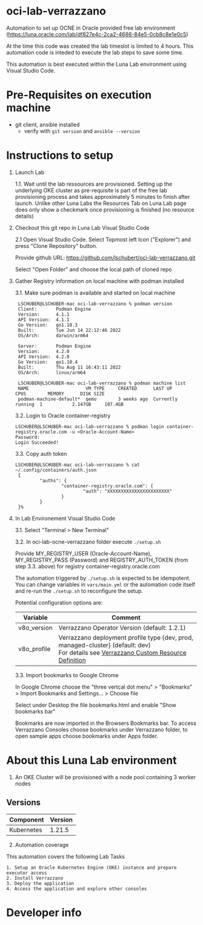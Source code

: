 # oci-lab-verrazzano
Automation to set up OCNE in Oracle provided free lab environment (https://luna.oracle.com/lab/df827e4c-2ca2-4686-84e5-0cb8c8e1e0c5)

At the time this code was created the lab timeslot is limited to 4 hours. This automation code is inteded to execute the lab steps to save some time.

This automation is best executed within the Luna Lab environment using Visual Studio Code.

# Pre-Requisites on execution machine
- git client, ansible installed
    - verify with ```git version``` and ```ansible --version```

# Instructions to setup

1. Launch Lab

    1.1. Wait until the lab ressources are provisioned. Setting up the underlying OKE cluster as pre-requisite is part of the free lab provisioning process and takes approximately 5 minutes to finish after launch. Unlike other Luna Labs the Resources Tab on Luna Lab page does only show a checkmark once provisioning is finished (no resource details) 

2. Checkout this git repo in Luna Lab Visual Studio Code

    2.1 Open Visual Studio Code. Select Topmost left Icon ("Explorer") and press "Clone Repository" button.
    
    Provide github URL: https://github.com/lschubert/oci-lab-verrazzano.git
    
    Select "Open Folder" and choose the local path of cloned repo

3. Gather Registry information on local machine with podman installed

   3.1. Make sure podman is available and started on local machine 
   ```
    LSCHUBER@LSCHUBER-mac oci-lab-verrazzano % podman version
    Client:       Podman Engine
    Version:      4.1.1
    API Version:  4.1.1
    Go Version:   go1.18.3
    Built:        Tue Jun 14 22:12:46 2022
    OS/Arch:      darwin/arm64

    Server:       Podman Engine
    Version:      4.2.0
    API Version:  4.2.0
    Go Version:   go1.18.4
    Built:        Thu Aug 11 16:43:11 2022
    OS/Arch:      linux/arm64

    LSCHUBER@LSCHUBER-mac oci-lab-verrazzano % podman machine list
    NAME                     VM TYPE     CREATED      LAST UP            CPUS        MEMORY      DISK SIZE
    podman-machine-default*  qemu        3 weeks ago  Currently running  1           2.147GB     107.4GB
   ```

   3.2. Login to Oracle container-registry
   ```
   LSCHUBER@LSCHUBER-mac oci-lab-verrazzano % podman login container-registry.oracle.com -u <Oracle-Account-Name>
   Password: 
   Login Succeeded!
   ```

   3.3. Copy auth token
   ```
   LSCHUBER@LSCHUBER-mac oci-lab-verrazzano % cat ~/.config/containers/auth.json 
    {
            "auths": {
                    "container-registry.oracle.com": {
                            "auth": "XXXXXXXXXXXXXXXXXXXXXXX"
                    }
            }
    }%                                              
   ```

4. In Lab Environement Visual Studio Code

    3.1. Select "Terminal > New Terminal"

    3.2. In oci-lab-ocne-verrazzano folder execute ```./setup.sh```

    Provide MY_REGISTRY_USER (Oracle-Account-Name), MY_REGISTRY_PASS (Password) and REGISTRY_AUTH_TOKEN (from step 3.3. above) for registry container-registry.oracle.com

    The automation triggered by ```./setup.sh``` is expected to be idempotent. You can change variables in ```vars/main.yml``` or the automation code itself and re-run the ```./setup.sh``` to reconfigure the setup.

    Potential configuration options are:

    | Variable  | Comment |
    |------------|---------|
    | v8o_version | Verrazzano Operator Version (default: 1.2.1) | 
    | v8o_profile | Verrazzano deployment profile type {dev, prod, managed-cluster} (default: dev) <br> For details see [Verrazzano Custom Resource Definition](https://verrazzano.io/docs/reference/api/verrazzano/verrazzano/) | 

    3.3. Import bookmarks to Google Chrome

    In Google Chrome choose the "three vertcal dot menu" > "Bookmarks" > Import Bookmarks and Settings... > Choose file 

    Select under Desktop the file bookmarks.html and enable "Show bookmarks bar"

    Bookmarks are now imported in the Browsers Bookmarks bar. To access Verrazzano Consoles choose bookmarks under Verrazzano folder, to open sample apps choose bookmarks under Apps folder.


# About this Luna Lab environment

1. An OKE Cluster will be provisioned with a node pool containing 3 worker nodes

## Versions

| Component  | Version |
|------------|---------|
| Kubernetes | 1.21.5  |

2. Automation coverage

This automation covers the following Lab Tasks 

    1. Setup an Oracle Kubernetes Engine (OKE) instance and prepare executor access
    2. Install Verrazzano
    3. Deploy the application
    4. Access the application and explore other consoles

# Developer info
